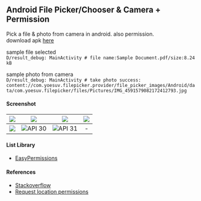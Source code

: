 ## Android File Picker/Chooser & Camera + Permission ##

Pick a file & photo from camera in android. also permission.  
download apk [here](https://www.dropbox.com/s/socl0u7v93p6ayo)

sample file selected  
```D/result_debug: MainActivity # file name:Sample Document.pdf/size:8.24 kB```  

sample photo from camera  
```D/result_debug: MainActivity # take photo success: content://com.yoesuv.filepicker.provider/file_picker_images/Android/data/com.yoesuv.filepicker/files/Pictures/IMG_4591579082172412793.jpg```

#### Screenshot ####
| ![](https://images2.imgbox.com/bc/43/aQK5FQ42_o.png) | ![](https://i.imgur.com/L1LC1Ev.png) | ![](https://i.imgur.com/mvGNubg.png) | ![](https://i.imgur.com/w6YprKq.png) |
| :---: | :---: | :---: | :---: |
| ![](https://i.imgur.com/57eBH4s.png) | ![API 30](https://images2.imgbox.com/67/11/G2lh5hIZ_o.png) | ![API 31](https://images2.imgbox.com/ee/a6/7kSN82pf_o.png) | - |

#### List Library ####
- [EasyPermissions](https://github.com/googlesamples/easypermissions)

#### References ####
- [Stackoverflow](https://stackoverflow.com/a/65763144/3559183)
- [Request location permissions](https://developer.android.com/training/location/permissions)
